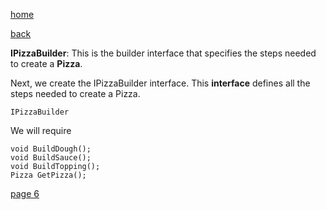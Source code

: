 [home](./page01.md)

[back](./page04.md)

**IPizzaBuilder**: This is the builder interface that specifies the steps needed to create a **Pizza**.

Next, we create the IPizzaBuilder interface. This **interface** defines all the steps needed to create a Pizza.

```
IPizzaBuilder
```

We will require

```
void BuildDough();
void BuildSauce();
void BuildTopping();
Pizza GetPizza();
```



[page 6](./page06.md)
